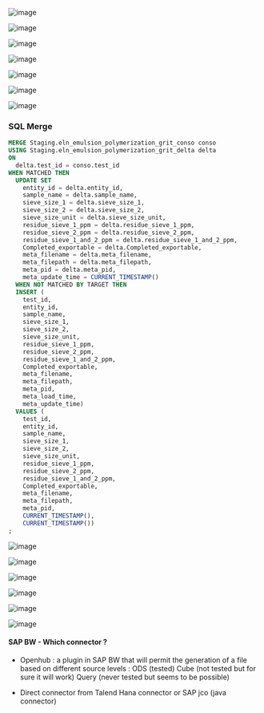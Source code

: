 ![image](https://github.com/user-attachments/assets/dfc0e8c3-90a5-4c74-8828-f4a257cbe6e7)

![image](https://github.com/user-attachments/assets/b9f5627b-1b77-4a9a-984c-1bbe613382ed)

![image](https://github.com/user-attachments/assets/6b0e38f6-0e0a-42d7-af98-93fa3ad73698)

![image](https://github.com/user-attachments/assets/e6dc83a9-1813-4df5-9613-2d8bb3de16bd)

![image](https://github.com/user-attachments/assets/d1a26c28-abdf-4dbe-9979-9f27d2462dcc)

![image](https://github.com/user-attachments/assets/136ef452-3527-42de-935f-d0e0fb73c135)

![image](https://github.com/user-attachments/assets/ac66f520-56a6-4e73-a645-a9feee116867)

### SQL Merge

```sql
MERGE Staging.eln_emulsion_polymerization_grit_conso conso
USING Staging.eln_emulsion_polymerization_grit_delta delta
ON
  delta.test_id = conso.test_id
WHEN MATCHED THEN
  UPDATE SET
    entity_id = delta.entity_id,
    sample_name = delta.sample_name,
    sieve_size_1 = delta.sieve_size_1,
    sieve_size_2 = delta.sieve_size_2,
    sieve_size_unit = delta.sieve_size_unit,
    residue_sieve_1_ppm = delta.residue_sieve_1_ppm,
    residue_sieve_2_ppm = delta.residue_sieve_2_ppm,
    residue_sieve_1_and_2_ppm = delta.residue_sieve_1_and_2_ppm,
    Completed_exportable = delta.Completed_exportable,
    meta_filename = delta.meta_filename,
    meta_filepath = delta.meta_filepath,
    meta_pid = delta.meta_pid,
    meta_update_time = CURRENT_TIMESTAMP()
  WHEN NOT MATCHED BY TARGET THEN
  INSERT (
    test_id,
    entity_id,
    sample_name,
    sieve_size_1,
    sieve_size_2,
    sieve_size_unit,
    residue_sieve_1_ppm,
    residue_sieve_2_ppm,
    residue_sieve_1_and_2_ppm,
    Completed_exportable,
    meta_filename,
    meta_filepath,
    meta_pid,
    meta_load_time,
    meta_update_time)
  VALUES (
    test_id,
    entity_id,
    sample_name,
    sieve_size_1,
    sieve_size_2,
    sieve_size_unit,
    residue_sieve_1_ppm,
    residue_sieve_2_ppm,
    residue_sieve_1_and_2_ppm,
    Completed_exportable,
    meta_filename,
    meta_filepath,
    meta_pid,
    CURRENT_TIMESTAMP(),
    CURRENT_TIMESTAMP())
;
```

![image](https://github.com/user-attachments/assets/1a6af9ac-775c-4c0c-896f-44885cc9e8f0)

![image](https://github.com/user-attachments/assets/b423c791-10f5-47d5-9d59-670356d0b40b)

![image](https://github.com/user-attachments/assets/9b7304f8-d77a-4ba6-b453-8a0d8c17a837)

![image](https://github.com/user-attachments/assets/1267a7e0-5fe0-4790-a4a9-cbba74405df1)

![image](https://github.com/user-attachments/assets/8543970f-436b-49b3-a49c-53ac2f113377)

![image](https://github.com/user-attachments/assets/bcb255b1-b2c1-4e77-ac89-139b369f17d9)

#### SAP BW - Which connector ?

- Openhub : a plugin in SAP BW that will permit the generation of a file based on different source levels :
ODS (tested)
Cube (not tested but for sure it will work)
Query (never tested but seems to be possible)


- Direct connector from Talend
Hana connector or SAP jco (java connector)







